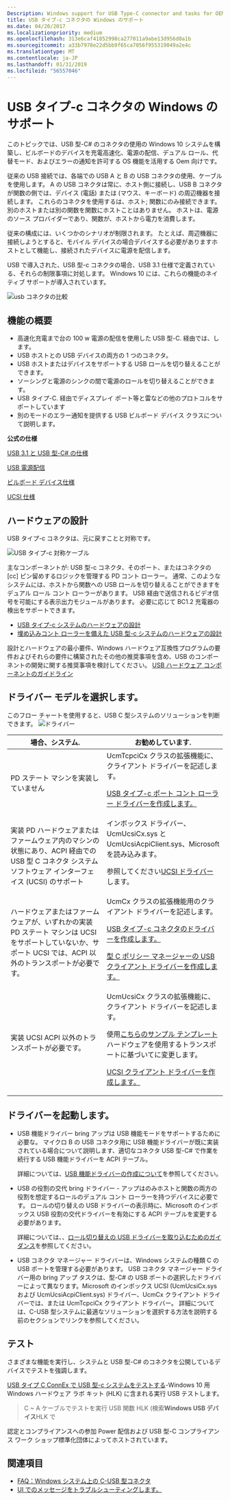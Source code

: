 ```yaml
---
Description: Windows support for USB Type-C connector and tasks for OEMs who are building USB Type-C systems.
title: USB タイプ-c コネクタの Windows のサポート
ms.date: 04/20/2017
ms.localizationpriority: medium
ms.openlocfilehash: 313e6caf41852998ca277011a9abe13d956d0a1b
ms.sourcegitcommit: a33b7978e22d5bb9f65ca7056f955319049a2e4c
ms.translationtype: MT
ms.contentlocale: ja-JP
ms.lasthandoff: 01/31/2019
ms.locfileid: "56557046"
---
```

# <a name="windows-support-for-usb-type-c-connectors"></a>USB タイプ-c コネクタの Windows のサポート

このトピックでは、USB 型-C# のコネクタの使用の Windows 10 システムを構築し、ビルボードのデバイスを充電高速化、電源の配信、デュアル ロール、代替モード、およびエラーの通知を許可する OS 機能を活用する Oem 向けです。

従来の USB 接続では、各端での USB A と B の USB コネクタの使用、ケーブルを使用します。 A の USB コネクタは常に、ホスト側に接続し、USB B コネクタが関数の側では、デバイス (電話) または (マウス、キーボード) の周辺機器を接続します。 これらのコネクタを使用するは、ホスト; 関数にのみ接続できます。別のホストまたは別の関数を関数にホストことはありません。 ホストは、電源のソース プロバイダーであり、関数が、ホストから電力を消費します。

従来の構成には、いくつかのシナリオが制限されます。 たとえば、周辺機器に接続しようとすると、モバイル デバイスの場合デバイスする必要がありますホストとして機能し、接続されたデバイスに電源を配信します。

USB で導入された、USB 型-c コネクタの場合、USB 3.1 仕様で定義されている、それらの制限事項に対処します。 Windows 10 には、これらの機能のネイティブ サポートが導入されています。

![usb コネクタの比較](images/typecccomp.jpg)


## <a name="feature-summary"></a>機能の概要

- 高速化充電まで台の 100 w 電源の配信を使用した USB 型-C. 経由では、します。
- USB ホストとの USB デバイスの両方の 1 つのコネクタ。
- USB ホストまたはデバイスをサポートする USB ロールを切り替えることができます。
- ソーシングと電源のシンクの間で電源のロールを切り替えることができます。
- USB タイプ-C. 経由でディスプレイ ポート等と雷などの他のプロトコルをサポートしています
- 別のモードのエラー通知を提供する USB ビルボード デバイス クラスについて説明します。

**公式の仕様**

[USB 3.1 と USB 型-C# の仕様](https://go.microsoft.com/fwlink/p/?LinkId=699515)

[USB 電源配信](https://go.microsoft.com/fwlink/p/?LinkID=623310)

[ビルボード デバイス仕様](https://go.microsoft.com/fwlink/p/?linkid=620207)

[UCSI 仕様](https://go.microsoft.com/fwlink/p/?LinkId=703713)

## <a name="hardware-design"></a>ハードウェアの設計
USB タイプ-c コネクタは、元に戻すことと対称です。

![USB タイプ-c 対称ケーブル](images/usb-type-c.png)

主なコンポーネントが: USB 型-c コネクタ、そのポート、またはコネクタの [cc] ピン留めするロジックを管理する PD コント ローラー。 通常、このようなシステムには、ホストから関数への USB ロールを切り替えることができますをデュアル ロール コント ローラーがあります。 USB 経由で送信されるビデオ信号を可能にする表示出力モジュールがあります。 必要に応じて BC1.2 充電器の検出をサポートできます。

- [USB タイプ-c システムのハードウェアの設計](architecture--usb-type-c-in-a-windows-system.md)
- [埋め込みコント ローラーを備えた USB 型-c システムのハードウェアの設計](ucsi.md)

設計とハードウェアの最小要件、Windows ハードウェア互換性プログラムの要件およびそれらの要件に構築されたその他の推奨事項を含め、USB のコンポーネントの開発に関する推奨事項を検討してください。
[USB ハードウェア コンポーネントのガイドライン](https://msdn.microsoft.com/library/windows/hardware/dn915125)

## <a name="choose-a-driver-model"></a>ドライバー モデルを選択します。

このフロー チャートを使用すると、USB C 型システムのソリューションを判断できます。 
![ドライバー](images/drivers-c.png)

|場合、システム.| お勧めしています.|
|---|---|
|PD ステート マシンを実装していません |UcmTcpciCx クラスの拡張機能に、クライアント ドライバーを記述します。 <p>[USB タイプ-c ポート コント ローラー ドライバーを作成します。](write-a-usb-type-c-port-controller-driver.md)</p>|
|実装 PD ハードウェアまたはファームウェア内のマシンの状態にあり、ACPI 経由での USB 型 C コネクタ システム ソフトウェア インターフェイス (UCSI) のサポート| インボックス ドライバー、UcmUcsiCx.sys と UcmUcsiAcpiClient.sys、Microsoft を読み込みます。 <p>参照してください[UCSI ドライバー](ucsi.md)します。</p>|
|ハードウェアまたはファームウェアが、いずれかの実装 PD ステート マシンは UCSI をサポートしていないか、サポート UCSI では、ACPI 以外のトランスポートが必要です。|UcmCx クラスの拡張機能用のクライアント ドライバーを記述します。<p>[USB タイプ-c コネクタのドライバーを作成します。](bring-up-a-usb-type-c-connector-on-a-windows-system.md)</p><p>[型 C ポリシー マネージャーの USB クライアント ドライバーを作成します。](policy-manager-client.md)</p>|
|実装 UCSI ACPI 以外のトランスポートが必要です。|UcmUcsiCx クラスの拡張機能に、クライアント ドライバーを記述します。<p>使用[こちらのサンプル テンプレート](https://github.com/Microsoft/Windows-driver-samples/tree/master/usb/UcmCxUcsi)ハードウェアを使用するトランスポートに基づいてに変更します。</P><p>[UCSI クライアント ドライバーを作成します。](write-a-ucsi-driver.md)</P>|


## <a name="bring-up-drivers"></a>ドライバーを起動します。

- USB 機能ドライバー bring アップは USB 機能モードをサポートするために必要な。 マイクロ B の USB コネクタ用に USB 機能ドライバーが既に実装されている場合について説明します、適切なコネクタ USB 型-C# で作業を続行する USB 機能ドライバーを ACPI テーブル。 

    詳細については、[USB 機能ドライバーの作成について](developing-windows-drivers-for-usb-function-controllers.md)を参照してください。

- USB の役割の交代 bring ドライバー - アップはのみホストと関数の両方の役割を想定するロールのデュアル コント ローラーを持つデバイスに必要です。 ロールの切り替えの USB ドライバーの表示時に、Microsoft のインボックス USB 役割の交代ドライバーを有効にする ACPI テーブルを変更する必要があります。 

    詳細については、、[ロール切り替えの USB ドライバーを取り込むためのガイダンス](dual-role-controller-bringup-for-a-usb-type-c-system.md)を参照してください。

- USB コネクタ マネージャー ドライバーは、Windows システムの種類 C の USB ポートを管理する必要があります。 USB コネクタ マネージャー ドライバー用の bring アップ タスクは、型-C# の USB ポートの選択したドライバーによって異なります。Microsoft のインボックス UCSI (UcmUcsiCx.sys および UcmUcsiAcpiClient.sys) ドライバー、UcmCx クライアント ドライバーでは、または UcmTcpciCx クライアント ドライバー。 詳細については、C-USB 型システムに最適なソリューションを選択する方法を説明する前のセクションでリンクを参照してください。


## <a name="test"></a>テスト
さまざまな機能を実行し、システムと USB 型-C# のコネクタを公開しているデバイスでテストを強調します。

[USB タイプ C ConnEx で USB 型-c システムをテストする](test-usb-type-c-systems-with-mutt-connex-c.md)-Windows 10 用 Windows ハードウェア ラボ キット (HLK) に含まれる実行 USB テストします。
> C ~ A ケーブルでテストを実行 USB 関数 HLK (検索**Windows USB デバイス**HLK で 

認定とコンプライアンスへの参加 Power 配信および USB 型-C コンプライアンス ワーク ショップ標準化団体によってホストされています。
 
## <a name="see-also"></a>関連項目


-   [FAQ：Windows システム上の C-USB 型コネクタ](faq--usb-type-c-connector-on-a-windows-system.md)
-   [UI でのメッセージをトラブルシューティングします。](https://go.microsoft.com/fwlink/?LinkId=526894) 

 




